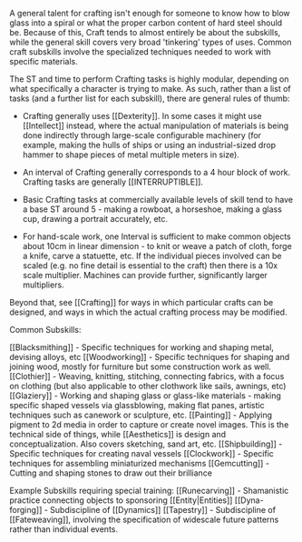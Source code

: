 A general talent for crafting isn't enough for someone to know how to blow glass into a spiral or what the proper carbon content of hard steel should be. Because of this, Craft tends to almost entirely be about the subskills, while the general skill covers very broad 'tinkering' types of uses. Common craft subskills involve the specialized techniques needed to work with specific materials. 

The ST and time to perform Crafting tasks is highly modular, depending on what specifically a character is trying to make. As such, rather than a list of tasks (and a further list for each subskill), there are general rules of thumb:

- Crafting generally uses [[Dexterity]]. In some cases it might use [[Intellect]] instead, where the actual manipulation of materials is being done indirectly through large-scale configurable machinery (for example, making the hulls of ships or using an industrial-sized drop hammer to shape pieces of metal multiple meters in size).

- An interval of Crafting generally corresponds to a 4 hour block of work. Crafting tasks are generally [[INTERRUPTIBLE]].

- Basic Crafting tasks at commercially available levels of skill tend to have a base ST around 5 - making a rowboat, a horseshoe, making a glass cup, drawing a portrait accurately, etc. 

- For hand-scale work, one Interval is sufficient to make common objects about 10cm in linear dimension - to knit or weave a patch of cloth, forge a knife, carve a statuette, etc. If the individual pieces involved can be scaled (e.g. no fine detail is essential to the craft) then there is a 10x scale multiplier. Machines can provide further, significantly larger multipliers. 

Beyond that, see [[Crafting]] for ways in which particular crafts can be designed, and ways in which the actual crafting process may be modified.

Common Subskills:

[[Blacksmithing]] - Specific techniques for working and shaping metal, devising alloys, etc
[[Woodworking]] - Specific techniques for shaping and joining wood, mostly for furniture but some construction work as well.
[[Clothier]] - Weaving, knitting, stitching, connecting fabrics, with a focus on clothing (but also applicable to other clothwork like sails, awnings, etc)
[[Glaziery]] - Working and shaping glass or glass-like materials - making specific shaped vessels via glassblowing, making flat panes, artistic techniques such as canework or sculpture, etc.
[[Painting]] - Applying pigment to 2d media in order to capture or create novel images. This is the technical side of things, while [[Aesthetics]] is design and conceptualization. Also covers sketching, sand art, etc.
[[Shipbuilding]] - Specific techniques for creating naval vessels
[[Clockwork]] - Specific techniques for assembling miniaturized mechanisms
[[Gemcutting]] - Cutting and shaping stones to draw out their brilliance

Example Subskills requiring special training:
[[Runecarving]] - Shamanistic practice connecting objects to sponsoring [[Entity|Entities]]
[[Dyna-forging]] - Subdiscipline of [[Dynamics]]
[[Tapestry]] - Subdiscipline of [[Fateweaving]], involving the specification of widescale future patterns rather than individual events.